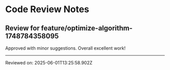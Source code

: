 # Code Review Notes

## Review for feature/optimize-algorithm-1748784358095

Approved with minor suggestions. Overall excellent work!

---
Reviewed on: 2025-06-01T13:25:58.902Z